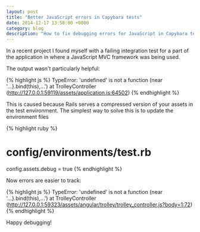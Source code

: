 ```yaml
---
layout: post
title: "Better JavaScript errors in Capybara tests"
date: 2014-12-17 13:58:00 +0000
category: blog
description: "How to fix debugging errors for JavaScript in Capybara tests"
---
```


In a recent project I found myself with a failing integration test for a part of the application in where a JavaScript MVC framework was being used.

The output wasn't particularly helpful:

{% highlight js %}
TypeError: 'undefined' is not a function (near '...}.bind(this),...')
    at TrolleyController (http://127.0.0.1:59119/assets/application.js:64502)
{% endhighlight %}

This is caused because Rails serves a compressed version of your assets in the test environment. The simplest way to solve this is to update the environment files

{% highlight ruby %}
# config/environments/test.rb
config.assets.debug = true
{% endhighlight %}

Now errors are easier to track:

{% highlight js %}
TypeError: 'undefined' is not a function (near '...}.bind(this),...')
    at TrolleyController (http://127.0.0.1:59323/assets/angular/trolley/trolley_controller.js?body=1:72)
{% endhighlight %}

Happy debugging!
